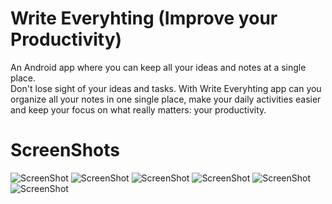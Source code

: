 
# Write Everyhting (Improve your Productivity)
An Android app where you can keep all your ideas and notes at a single place.\
Don't lose sight of your ideas and tasks. With Write Everyhting app can you organize all your notes in one single place, make your daily activities easier and keep your focus on what really matters: your productivity.

# ScreenShots
![ScreenShot](https://github.com/siddarth344/Write-Everything/blob/master/screen_1.png?raw=true)
![ScreenShot](https://github.com/siddarth344/Write-Everything/blob/master/screen_2.png?raw=true)
![ScreenShot](https://github.com/siddarth344/Write-Everything/blob/master/screen_3.png?raw=true)
![ScreenShot](https://github.com/siddarth344/Write-Everything/blob/master/screen_4.png?raw=true)
![ScreenShot](https://github.com/siddarth344/Write-Everything/blob/master/screen_5.png?raw=true)
![ScreenShot](https://github.com/siddarth344/Write-Everything/blob/master/screen_6.png?raw=true)
